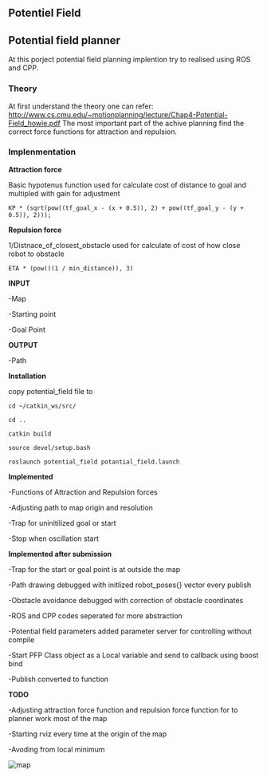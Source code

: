 ## Potentiel Field

## Potential field planner
At this porject potential field planning implention try to realised using ROS and CPP.

### Theory

At first understand the theory one can refer:
http://www.cs.cmu.edu/~motionplanning/lecture/Chap4-Potential-Field_howie.pdf
The most important part of the achive planning find the correct force functions for attraction and repulsion.


### Implenmentation

**Attraction force**

Basic hypotenus function used for calculate cost of distance to goal and multipled with gain for adjustment

`KP * (sqrt(pow((tf_goal_x - (x + 0.5)), 2) + pow((tf_goal_y - (y + 0.5)), 2)));`

**Repulsion force**

1/Distnace_of_closest_obstacle used for calculate of cost of how close robot to obstacle

`ETA * (pow(((1 / min_distance)), 3)`



**INPUT**

-Map

-Starting point

-Goal Point

**OUTPUT**

-Path


**Installation**

copy potential_field file to

`cd ~/catkin_ws/src/`

`cd ..`

`catkin build`

`source devel/setup.bash`

`roslaunch potential_field potantial_field.launch` 

**Implemented**

-Functions of Attraction and Repulsion forces

-Adjusting path to map origin and resolution

-Trap for uninitilized goal or start

-Stop when oscillation start



**Implemented after submission**

-Trap for the start or goal point is at outside the map

-Path drawing debugged with initlized robot_poses{} vector every publish

-Obstacle avoidance debugged with correction of obstacle coordinates

-ROS and CPP codes seperated for more abstraction

-Potential field parameters added parameter server for controlling without compile

-Start PFP Class object as a Local variable and send to callback using boost bind

-Publish converted to function



**TODO**

-Adjusting attraction force function and repulsion force function for to planner work most of the map

-Starting rviz every time at the origin of the map

-Avoding from local minimum




![map](https://user-images.githubusercontent.com/59797805/163889998-f6c821a8-7453-42b7-8f78-8f110573c1a0.gif)




